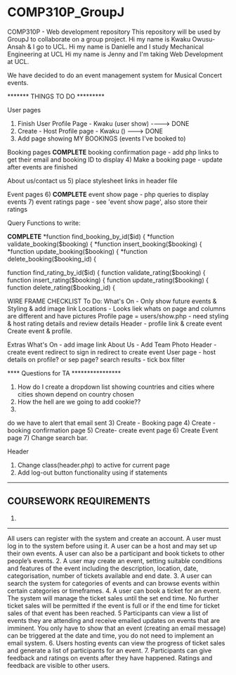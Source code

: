 # COMP310P_GroupJ
COMP310P - Web development repository 
This repository will be used by GroupJ to collaborate on a group project. 
Hi my name is Kwaku Owusu-Ansah & I go to UCL. 
Hi my name is Danielle and I study Mechanical Engineering at UCL
Hi my name is Jenny and I'm taking Web Development at UCL.


We have decided to do an event management system for Musical Concert events.



 


******* THINGS TO DO *********

User pages
1) Finish User Profile Page - Kwaku (user show) ----> DONE
2) Create - Host Profile page - Kwaku () --->   DONE
3) Add page showing MY BOOKINGS (events I've booked to)

Booking pages
**COMPLETE** booking confirmation page - add php links to get their email and booking ID to display
4) Make a booking page - update after events are finished

About us/contact us
5) place stylesheet links in header file

Event pages
6) **COMPLETE** event show page - php queries to display events
7) event ratings page - see 'event show page', also store their ratings


Query Functions to write: 

**COMPLETE**
*function find_booking_by_id($id) {
*function validate_booking($booking) {
*function insert_booking($booking) {
*function update_booking($booking) {
*function delete_booking($booking_id) {

function find_rating_by_id($id) {
function validate_rating($booking) {
function insert_rating($booking) {
function update_rating($booking) {
function delete_rating($booking_id) {


WIRE FRAME CHECKLIST
To Do:
What's On - Only show future events & Styling & add image link 
Locations - Looks liek whats on page and columns are different and have pictures
Profile page = users/show.php - need styling & host rating details and review details
Header - profile link & create event
Create event & profile.




Extras
What's On - add image link 
About Us - Add Team Photo
Header -  create event redirect to sign in redirect to create event
User page - host details on profile? or sep page?
search results - tick box filter



**** Questions for TA ****************
1) How do I create a dropdown list showing countries and cities where cities shown depend on country chosen
2) How the hell are we going to add  cookie??
3) 


do we have to alert that email sent
3) Create - Booking page
4) Create - booking confirmation page
5) Create- create event page
6) Create Event page
7) Change search bar.

Header
1) Change class(header.php) to active for current page
2) Add log-out button functionality using if statements 



--------------------------------------------------------------------------------
COURSEWORK REQUIREMENTS
--------------------------------------------------------------------------------
1.
--------------------------------------------------------------------------------
All users can register with the system and create an account. A user must log in to the system
before using it. A user can be a host and may set up their own events. A user can also be a
participant and book tickets to other people’s events.
2. A user may create an event, setting suitable conditions and features of the event including the
description, location, date, categorisation, number of tickets available and end date.
3. A user can search the system for categories of events and can browse events within certain
categories or timeframes.
4. A user can book a ticket for an event. The system will manage the ticket sales until the set end
time. No further ticket sales will be permitted if the event is full or if the end time for ticket sales
of that event has been reached.
5 Participants can view a list of events they are attending and receive emailed updates on events
that are imminent. You only have to show that an event (creating an email message) can be
triggered at the date and time, you do not need to implement an email system.
6. Users hosting events can view the progress of ticket sales and generate a list of participants for
an event.
7. Participants can give feedback and ratings on events after they have happened. Ratings and
feedback are visible to other users.
